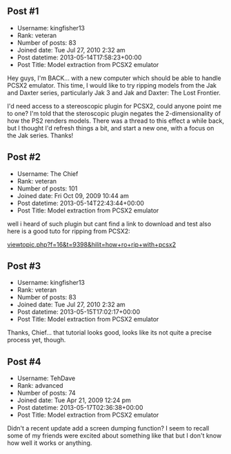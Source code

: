 ## Post #1
- Username: kingfisher13
- Rank: veteran
- Number of posts: 83
- Joined date: Tue Jul 27, 2010 2:32 am
- Post datetime: 2013-05-14T17:58:23+00:00
- Post Title: Model extraction from PCSX2 emulator

Hey guys,
I'm BACK... with a new computer which should be able to handle PCSX2 emulator. This time, I would like to try ripping models from the Jak and Daxter series, particularly Jak 3 and Jak and Daxter: The Lost Frontier. 

I'd need access to a stereoscopic plugin for PCSX2, could anyone point me to one? I'm told that the steroscopic plugin negates the 2-dimensionality of how the PS2 renders models. There was a thread to this effect a while back, but I thought I'd refresh things a bit, and start a new one, with a focus on the Jak series.
Thanks!
## Post #2
- Username: The Chief
- Rank: veteran
- Number of posts: 101
- Joined date: Fri Oct 09, 2009 10:44 am
- Post datetime: 2013-05-14T22:43:44+00:00
- Post Title: Model extraction from PCSX2 emulator

well i heard of such plugin but cant find a link to download and test also here is a good tuto for ripping from PCSX2:

[viewtopic.php?f=16&t=9398&hilit=how+ro+rip+with+pcsx2](http://forum.xentax.com/viewtopic.php?f=16&t=9398&hilit=how+ro+rip+with+pcsx2)
## Post #3
- Username: kingfisher13
- Rank: veteran
- Number of posts: 83
- Joined date: Tue Jul 27, 2010 2:32 am
- Post datetime: 2013-05-15T17:02:17+00:00
- Post Title: Model extraction from PCSX2 emulator

Thanks, Chief... that tutorial looks good, looks like its not quite a precise process yet, though.
## Post #4
- Username: TehDave
- Rank: advanced
- Number of posts: 74
- Joined date: Tue Apr 21, 2009 12:24 pm
- Post datetime: 2013-05-17T02:36:38+00:00
- Post Title: Model extraction from PCSX2 emulator

Didn't a recent update add a screen dumping function? I seem to recall some of my friends were excited about something like that but I don't know how well it works or anything.
